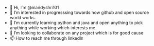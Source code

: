 - 👋 Hi, I’m @mandyshri101
- 👀 I’m interested in progresssing towards how github and open source world works.
- 🌱 I’m currently learning python and java and open anything to pick anything while working which interests me.
- 💞️ I’m looking to collaborate on any project which is for good cause
- 📫 How to reach me through linkedln

<!---
mandyshri101/mandyshri101 is a ✨ special ✨ repository because its `README.md` (this file) appears on your GitHub profile.
You can click the Preview link to take a look at your changes.
--->
